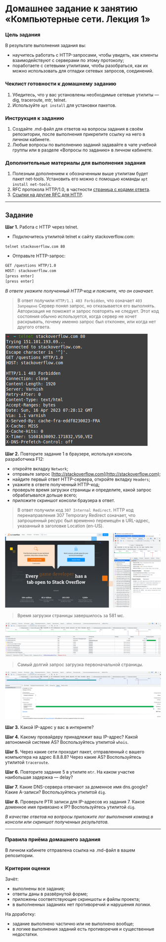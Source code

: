 # Домашнее задание к занятию «Компьютерные сети. Лекция 1»

### Цель задания

В результате выполнения задания вы: 

* научитесь работать с HTTP-запросами, чтобы увидеть, как клиенты взаимодействуют с серверами по этому протоколу;
* поработаете с сетевыми утилитами, чтобы разобраться, как их можно использовать для отладки сетевых запросов, соединений.

### Чеклист готовности к домашнему заданию

1. Убедитесь, что у вас установлены необходимые сетевые утилиты — dig, traceroute, mtr, telnet.
2. Используйте `apt install` для установки пакетов.


### Инструкция к заданию

1. Создайте .md-файл для ответов на вопросы задания в своём репозитории, после выполнения прикрепите ссылку на него в личном кабинете.
2. Любые вопросы по выполнению заданий задавайте в чате учебной группы или в разделе «Вопросы по заданию» в личном кабинете.


### Дополнительные материалы для выполнения задания

1. Полезным дополнением к обозначенным выше утилитам будет пакет net-tools. Установить его можно с помощью команды `apt install net-tools`.
2. RFC протокола HTTP/1.0, в частности [страница с кодами ответа](https://www.rfc-editor.org/rfc/rfc1945#page-32).
3. [Ссылки на другие RFC для HTTP](https://blog.cloudflare.com/cloudflare-view-http3-usage/).

------

## Задание

**Шаг 1.** Работа c HTTP через telnet.

- Подключитесь утилитой telnet к сайту stackoverflow.com:

`telnet stackoverflow.com 80`
 
- Отправьте HTTP-запрос:

```bash
GET /questions HTTP/1.0
HOST: stackoverflow.com
[press enter]
[press enter]
```
*В ответе укажите полученный HTTP-код и поясните, что он означает.*
 
 > В ответ получили `HTTP/1.1 403 Forbidden`, что означает `403 Запрещено` Сервер понял запрос, но отказывается его выполнять.
   Авторизация не поможет и запрос повторять не следует. Этот код состояния обычно используется, когда сервер не хочет раскрывать, почему именно
   запрос был отклонен, или когда нет другого ответа.
 
 ![](https://github.com/Dmitriy-Chemezov/devops28-homeworks/blob/main/03-sysadmin-06-net/1.png)
 
 
**Шаг 2.** Повторите задание 1 в браузере, используя консоль разработчика F12:

 - откройте вкладку `Network`;
 - отправьте запрос [http://stackoverflow.com](http://stackoverflow.com);
 - найдите первый ответ HTTP-сервера, откройте вкладку `Headers`;
 - укажите в ответе полученный HTTP-код;
 - проверьте время загрузки страницы и определите, какой запрос обрабатывался дольше всего;
 - приложите скриншот консоли браузера в ответ.

 > В ответ получили код `307 Internal Redirect`. HTTP код перенаправления 307 Temporary Redirect означает, что запрошенный ресурс был временно перемещён в URL-адрес, указанный в заголовке Location (en-US).
 
 ![](https://github.com/Dmitriy-Chemezov/devops28-homeworks/blob/main/03-sysadmin-06-net/2.png)
 
 > Время загрузки страницы завершилось за 581 мс.

 ![](https://github.com/Dmitriy-Chemezov/devops28-homeworks/blob/main/03-sysadmin-06-net/3.png)
 
 > Самый долгий запрос загрузка первоначальной страницы.

 ![](https://github.com/Dmitriy-Chemezov/devops28-homeworks/blob/main/03-sysadmin-06-net/4.png)

**Шаг 3.** Какой IP-адрес у вас в интернете?

**Шаг 4.** Какому провайдеру принадлежит ваш IP-адрес? Какой автономной системе AS? Воспользуйтесь утилитой `whois`.

**Шаг 5.** Через какие сети проходит пакет, отправленный с вашего компьютера на адрес 8.8.8.8? Через какие AS? Воспользуйтесь утилитой `traceroute`.

**Шаг 6.** Повторите задание 5 в утилите `mtr`. На каком участке наибольшая задержка — delay?

**Шаг 7.** Какие DNS-сервера отвечают за доменное имя dns.google? Какие A-записи? Воспользуйтесь утилитой `dig`.

**Шаг 8.** Проверьте PTR записи для IP-адресов из задания 7. Какое доменное имя привязано к IP? Воспользуйтесь утилитой `dig`.

*В качестве ответов на вопросы приложите лог выполнения команд в консоли или скриншот полученных результатов.*

----

### Правила приёма домашнего задания

В личном кабинете отправлена ссылка на .md-файл в вашем репозитории.


### Критерии оценки

Зачёт:

* выполнены все задания;
* ответы даны в развёрнутой форме;
* приложены соответствующие скриншоты и файлы проекта;
* в выполненных заданиях нет противоречий и нарушения логики.

На доработку:

* задание выполнено частично или не выполнено вообще;
* в логике выполнения заданий есть противоречия и существенные недостатки. 
